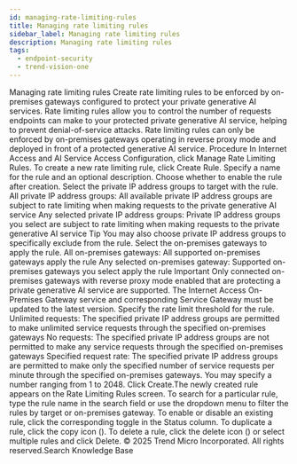 ```yaml
---
id: managing-rate-limiting-rules
title: Managing rate limiting rules
sidebar_label: Managing rate limiting rules
description: Managing rate limiting rules
tags:
  - endpoint-security
  - trend-vision-one
---
```


 Managing rate limiting rules Create rate limiting rules to be enforced by on-premises gateways configured to protect your private generative AI services. Rate limiting rules allow you to control the number of requests endpoints can make to your protected private generative AI service, helping to prevent denial-of-service attacks. Rate limiting rules can only be enforced by on-premises gateways operating in reverse proxy mode and deployed in front of a protected generative AI service. Procedure In Internet Access and AI Service Access Configuration, click Manage Rate Limiting Rules. To create a new rate limiting rule, click Create Rule. Specify a name for the rule and an optional description. Choose whether to enable the rule after creation. Select the private IP address groups to target with the rule. All private IP address groups: All available private IP address groups are subject to rate limiting when making requests to the private generative AI service Any selected private IP address groups: Private IP address groups you select are subject to rate limiting when making requests to the private generative AI service Tip You may also choose private IP address groups to specifically exclude from the rule. Select the on-premises gateways to apply the rule. All on-premises gateways: All supported on-premises gateways apply the rule Any selected on-premises gateway: Supported on-premises gateways you select apply the rule Important Only connected on-premises gateways with reverse proxy mode enabled that are protecting a private generative AI service are supported. The Internet Access On-Premises Gateway service and corresponding Service Gateway must be updated to the latest version. Specify the rate limit threshold for the rule. Unlimited requests: The specified private IP address groups are permitted to make unlimited service requests through the specified on-premises gateways No requests: The specified private IP address groups are not permitted to make any service requests through the specified on-premises gateways Specified request rate: The specified private IP address groups are permitted to make only the specified number of service requests per minute through the specified on-premises gateways. You may specify a number ranging from 1 to 2048. Click Create.The newly created rule appears on the Rate Limiting Rules screen. To search for a particular rule, type the rule name in the search field or use the dropdown menu to filter the rules by target or on-premises gateway. To enable or disable an existing rule, click the corresponding toggle in the Status column. To duplicate a rule, click the copy icon (). To delete a rule, click the delete icon () or select multiple rules and click Delete. © 2025 Trend Micro Incorporated. All rights reserved.Search Knowledge Base